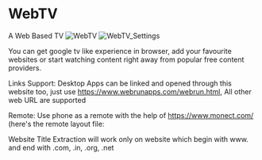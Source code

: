 # WebTV
A Web Based TV
![WebTV](https://github.com/prathampatankar/WebTV/assets/83165113/a9e05938-6ea6-49ee-8dd1-21cd405a8410)
![WebTV_Settings](https://github.com/prathampatankar/WebTV/assets/83165113/d146c723-792c-4174-b4a4-8f93105e0b1a)

You can get google tv like experience in browser, add your favourite websites or start watching content right away from popular free content providers.

Links Support: Desktop Apps can be linked and opened through this website too, just use https://www.webrunapps.com/webrun.html, All other web URL are supported

Remote: Use phone as a remote with the help of https://www.monect.com/ (here's the remote layout file:

Website Title Extraction will work only on website which begin with www. and end with .com, .in, .org, .net  
